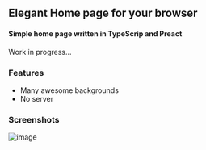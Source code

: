 ## Elegant Home page for your browser
#### Simple home page written in TypeScrip and Preact
Work in progress...
<br>

### Features
- Many awesome backgrounds
- No server

### Screenshots
![image](https://user-images.githubusercontent.com/43048524/144280803-99b12a2e-5df9-482d-9064-7d0971280d77.png)
